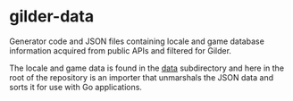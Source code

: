 # gilder-data

Generator code and JSON files containing locale and game database information acquired from public APIs and filtered for Gilder.

The locale and game data is found in the [data](./data) subdirectory and here in the root of the repository is an importer that unmarshals the JSON data and sorts it for use with Go applications.